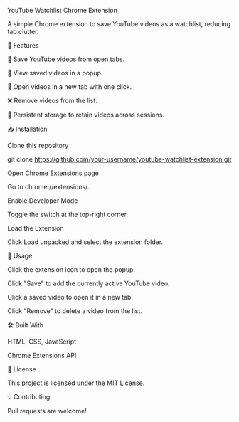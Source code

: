 YouTube Watchlist Chrome Extension

A simple Chrome extension to save YouTube videos as a watchlist, reducing tab clutter.

📌 Features

📌 Save YouTube videos from open tabs.

🎥 View saved videos in a popup.

🔗 Open videos in a new tab with one click.

❌ Remove videos from the list.

💾 Persistent storage to retain videos across sessions.

📥 Installation

Clone this repository

git clone https://github.com/your-username/youtube-watchlist-extension.git  

Open Chrome Extensions page

Go to chrome://extensions/.

Enable Developer Mode

Toggle the switch at the top-right corner.

Load the Extension

Click Load unpacked and select the extension folder.

🚀 Usage

Click the extension icon to open the popup.

Click "Save" to add the currently active YouTube video.

Click a saved video to open it in a new tab.

Click "Remove" to delete a video from the list.

🛠️ Built With

HTML, CSS, JavaScript

Chrome Extensions API

📝 License

This project is licensed under the MIT License.

💡 Contributing

Pull requests are welcome! 